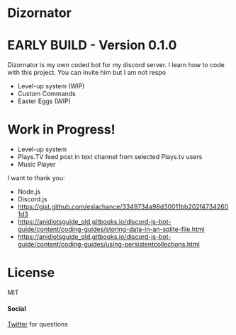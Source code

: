 # Dizornator
# EARLY BUILD - Version 0.1.0

Dizornator is my own coded bot for my discord server. I learn how to code with this project. You can invite him but I am not respo

  - Level-up system (WIP)
  - Custom Commands
  - Easter Eggs (WIP)

# Work in Progress!

  - Level-up system
  - Plays.TV feed post in text channel from selected Plays.tv users
  - Music Player


I want to thank you:
  - Node.js
  - Discord.js
  - https://gist.github.com/eslachance/3349734a98d30011bb202f47342601d3
  - https://anidiotsguide_old.gitbooks.io/discord-js-bot-guide/content/coding-guides/storing-data-in-an-sqlite-file.html
  - https://anidiotsguide_old.gitbooks.io/discord-js-bot-guide/content/coding-guides/using-persistentcollections.html
# License
MIT

#### Social
[Twitter](https://twitter.com/SuperDizor) for questions